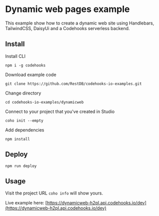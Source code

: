 # Dynamic web pages example
This example show how to create a dynamic web site using Handlebars, TailwindCSS, DaisyUi and a Codehooks serverless backend.
## Install

Install CLI

`npm i -g codehooks`

Download example code

`git clone https://github.com/RestDB/codehooks-io-examples.git`

Change directory

`cd codehooks-io-examples/dynamicweb`

Connect to your project that you've created in Studio

`coho init --empty`

Add dependencies

`npm install`

## Deploy

`npm run deploy`

## Usage

Visit the project URL `coho info` will show yours.

Live example here:
[https://dynamicweb-h2pl.api.codehooks.io/dev](https://dynamicweb-h2pl.api.codehooks.io/dev)
